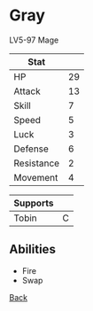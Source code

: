 # Gray

LV5-97 Mage

| Stat       | <!-- --> |
| ---------- | -------- |
| HP         | 29       |
| Attack     | 13       |
| Skill      | 7        |
| Speed      | 5        |
| Luck       | 3        |
| Defense    | 6        |
| Resistance | 2        |
| Movement   | 4        |

| Supports | <!-- --> |
| -------- | -------- |
| Tobin    | C        |

## Abilities

- Fire
- Swap

[Back](../README.md)
